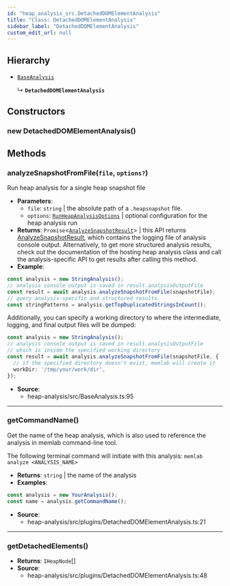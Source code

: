 ```yaml
---
id: "heap_analysis_src.DetachedDOMElementAnalysis"
title: "Class: DetachedDOMElementAnalysis"
sidebar_label: "DetachedDOMElementAnalysis"
custom_edit_url: null
---
```


## Hierarchy

- [`BaseAnalysis`](heap_analysis_src.BaseAnalysis.md)

  ↳ **`DetachedDOMElementAnalysis`**

## Constructors

### <a id="new detacheddomelementanalysis"></a>**new DetachedDOMElementAnalysis**()

## Methods

### <a id="analyzesnapshotfromfile"></a>**analyzeSnapshotFromFile**(`file`, `options?`)

Run heap analysis for a single heap snapshot file

 * **Parameters**:
    * `file`: `string` | the absolute path of a `.heapsnapshot` file.
    * `options`: [`RunHeapAnalysisOptions`](../modules/heap_analysis_src.md#runheapanalysisoptions) | optional configuration for the heap analysis run
 * **Returns**: `Promise`<[`AnalyzeSnapshotResult`](../modules/heap_analysis_src.md#analyzesnapshotresult)\> | this API returns [AnalyzeSnapshotResult](../modules/heap_analysis_src.md#analyzesnapshotresult), which contains
the logging file of analysis console output. Alternatively, to get more
structured analysis results, check out the documentation of the hosting
heap analysis class and call the analysis-specific API to get results
after calling this method.
* **Example**:
```typescript
const analysis = new StringAnalysis();
// analysis console output is saved in result.analysisOutputFile
const result = await analysis.analyzeSnapshotFromFile(snapshotFile);
// query analysis-specific and structured results
const stringPatterns = analysis.getTopDuplicatedStringsInCount();
```
Additionally, you can specify a working directory to where
the intermediate, logging, and final output files will be dumped:
```typescript
const analysis = new StringAnalysis();
// analysis console output is saved in result.analysisOutputFile
// which is inside the specified working directory
const result = await analysis.analyzeSnapshotFromFile(snapshotFile, {
  // if the specified directory doesn't exist, memlab will create it
  workDir: '/tmp/your/work/dir',
});
```

 * **Source**:
    * heap-analysis/src/BaseAnalysis.ts:95

___

### <a id="getcommandname"></a>**getCommandName**()

Get the name of the heap analysis, which is also used to reference
the analysis in memlab command-line tool.

The following terminal command will initiate with this analysis:
`memlab analyze <ANALYSIS_NAME>`

 * **Returns**: `string` | the name of the analysis
* **Examples**:
```typescript
const analysis = new YourAnalysis();
const name = analysis.getCommandName();
```

 * **Source**:
    * heap-analysis/src/plugins/DetachedDOMElementAnalysis.ts:21

___

### <a id="getdetachedelements"></a>**getDetachedElements**()

 * **Returns**: `IHeapNode`[]
 * **Source**:
    * heap-analysis/src/plugins/DetachedDOMElementAnalysis.ts:48
